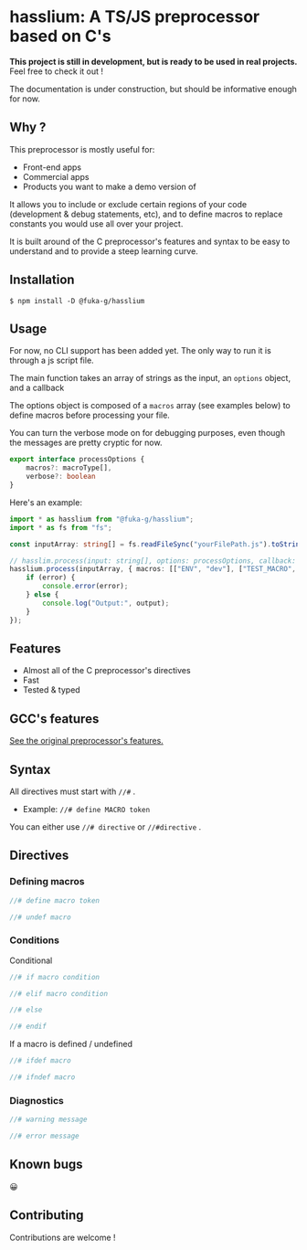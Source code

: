 # hasslium: A TS/JS preprocessor based on C's

**This project is still in development, but is ready to be used in real projects.** Feel free to check it out !

The documentation is under construction, but should be informative enough for now.

## Why ?

This preprocessor is mostly useful for:
 - Front-end apps
 - Commercial apps
 - Products you want to make a demo version of

It allows you to include or exclude certain regions of your code (development & debug statements, etc), and to define macros to replace constants you would use all over your project.

It is built around of the C preprocessor's features and syntax to be easy to understand and to provide a steep learning curve.

## Installation

`$ npm install -D @fuka-g/hasslium`

## Usage

For now, no CLI support has been added yet. The only way to run it is through a js script file.

The main function takes an array of strings as the input, an `options` object, and a callback

The options object is composed of a `macros` array (see examples below) to define macros before processing your file.

You can turn the verbose mode on for debugging purposes, even though the messages are pretty cryptic for now.

```ts
export interface processOptions {
	macros?: macroType[],
	verbose?: boolean
}
```

Here's an example:

```ts
import * as hasslium from "@fuka-g/hasslium";
import * as fs from "fs";

const inputArray: string[] = fs.readFileSync("yourFilePath.js").toString().split("\n");

// hasslim.process(input: string[], options: processOptions, callback: (error: string, output: string[]))
hasslium.process(inputArray, { macros: [["ENV", "dev"], ["TEST_MACRO", "value"]], verbose: false }, (error, output) => {
	if (error) {
		console.error(error);
	} else {
		console.log("Output:", output);
	}
});
```

## Features

 - Almost all of the C preprocessor's directives
 - Fast
 - Tested & typed

## GCC's features

[See the original preprocessor's features.](https://gcc.gnu.org/onlinedocs/cpp/index.html)

## Syntax

All directives must start with `//#` .

 - Example: `//# define MACRO token`

You can either use `//# directive` or `//#directive` .

## Directives

### Defining macros

```ts
//# define macro token

//# undef macro
```

### Conditions

Conditional

```ts
//# if macro condition

//# elif macro condition

//# else

//# endif
```

If a macro is defined / undefined

```ts
//# ifdef macro

//# ifndef macro
```

### Diagnostics

```ts
//# warning message

//# error message
```

## Known bugs

😀

## Contributing

Contributions are welcome !